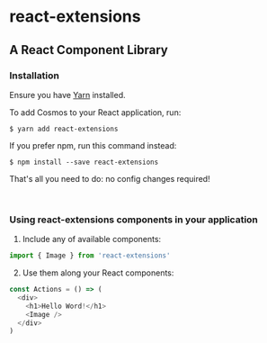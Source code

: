 # react-extensions

## A React Component Library

### Installation

Ensure you have [Yarn](https://yarnpkg.com/lang/en/) installed.

To add Cosmos to your React application, run:

```
$ yarn add react-extensions
```

If you prefer npm, run this command instead:

```
$ npm install --save react-extensions
```

That's all you need to do: no config changes required!

&nbsp;
&nbsp;

### Using react-extensions components in your application

1. Include any of available components:

```js
import { Image } from 'react-extensions'
```

2. Use them along your React components:

```js
const Actions = () => (
  <div>
    <h1>Hello Word!</h1>
    <Image />
  </div>
)
```
